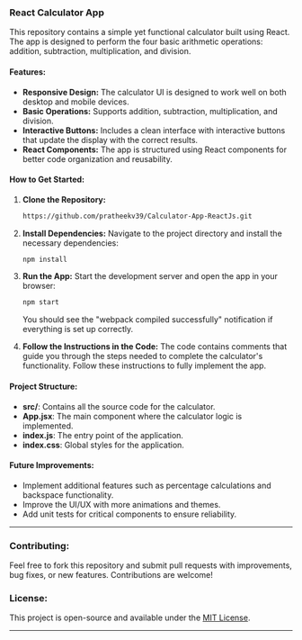 ### React Calculator App

This repository contains a simple yet functional calculator built using React. The app is designed to perform the four basic arithmetic operations: addition, subtraction, multiplication, and division. 

#### Features:
- **Responsive Design:** The calculator UI is designed to work well on both desktop and mobile devices.
- **Basic Operations:** Supports addition, subtraction, multiplication, and division.
- **Interactive Buttons:** Includes a clean interface with interactive buttons that update the display with the correct results.
- **React Components:** The app is structured using React components for better code organization and reusability.

#### How to Get Started:
1. **Clone the Repository:**
   ```bash
   https://github.com/pratheekv39/Calculator-App-ReactJs.git
   ```
2. **Install Dependencies:**
   Navigate to the project directory and install the necessary dependencies:
   ```bash
   npm install
   ```
3. **Run the App:**
   Start the development server and open the app in your browser:
   ```bash
   npm start
   ```
   You should see the "webpack compiled successfully" notification if everything is set up correctly. 

4. **Follow the Instructions in the Code:**
   The code contains comments that guide you through the steps needed to complete the calculator's functionality. Follow these instructions to fully implement the app.

#### Project Structure:
- **src/**: Contains all the source code for the calculator.
- **App.jsx**: The main component where the calculator logic is implemented.
- **index.js**: The entry point of the application.
- **index.css**: Global styles for the application.

#### Future Improvements:
- Implement additional features such as percentage calculations and backspace functionality.
- Improve the UI/UX with more animations and themes.
- Add unit tests for critical components to ensure reliability.

---

### Contributing:
Feel free to fork this repository and submit pull requests with improvements, bug fixes, or new features. Contributions are welcome!

### License:
This project is open-source and available under the [MIT License](LICENSE).

---


